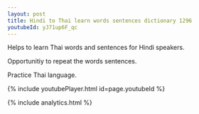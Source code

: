 ```yaml
---
layout: post
title: Hindi to Thai learn words sentences dictionary 1296 
youtubeId: yJ71up6F_qc
---
```

 
 
Helps to learn Thai words and sentences for Hindi speakers.

Opportunitiy to repeat the words sentences. 

Practice Thai language. 
 
{% include youtubePlayer.html id=page.youtubeId %}
 
 
{% include analytics.html %}